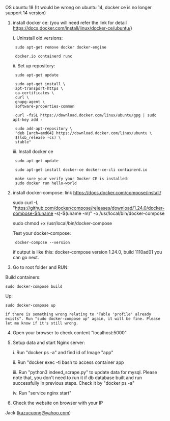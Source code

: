 OS ubuntu 18 (It would be wrong on ubuntu 14, docker ce is no longer support 14 version)

1. install docker ce: (you will need refer the link for detail https://docs.docker.com/install/linux/docker-ce/ubuntu/)

    i. Uninstall old versions:

        sudo apt-get remove docker docker-engine

        docker.io containerd runc

    ii. Set up repository:

        sudo apt-get update

        sudo apt-get install \
        apt-transport-https \
        ca-certificates \
        curl \
        gnupg-agent \
        software-properties-common
        
        curl -fsSL https://download.docker.com/linux/ubuntu/gpg | sudo apt-key add -

        sudo add-apt-repository \
        "deb [arch=amd64] https://download.docker.com/linux/ubuntu \
        $(lsb_release -cs) \
        stable"

    iii. Install docker ce

        sudo apt-get update

        sudo apt-get install docker-ce docker-ce-cli containerd.io

        make sure your verify your Docker CE is installed:
        sudo docker run hello-world

2. install docker-compose: link https://docs.docker.com/compose/install/
    
    sudo curl -L "https://github.com/docker/compose/releases/download/1.24.0/docker-compose-$(uname -s)-$(uname -m)" -o /usr/local/bin/docker-compose

    sudo chmod +x /usr/local/bin/docker-compose

    Test your docker-compose:

        docker-compose --version

    if output is like this:
    docker-compose version 1.24.0, build 1110ad01
    you can go next.

3. Go to root folder and RUN:

Build containers:

    sudo docker-compose build

Up:

    sudo docker-compose up

    if there is something wrong relating to "Table 'profile' already exists". Run "sudo docker-compose up" again, it will be fine. Please let me know if it's still wrong.

4. Open your browser to check content "localhost:5000"

5. Setup data and start Nginx server:

    i. Run "docker ps -a" and find id of Image "app"

    ii. Run "docker exec -ti <id> bash to access container app

    iii. Run "python3 indeed_scrape.py" to update data for mysql. Please note that, you don't need to run it if db database built and run successfully in previous steps. Check it by "docker ps -a"

    iv. Run "service nginx start"

6. Check the website on browser with your IP


Jack (kazucuong@yahoo.com)

